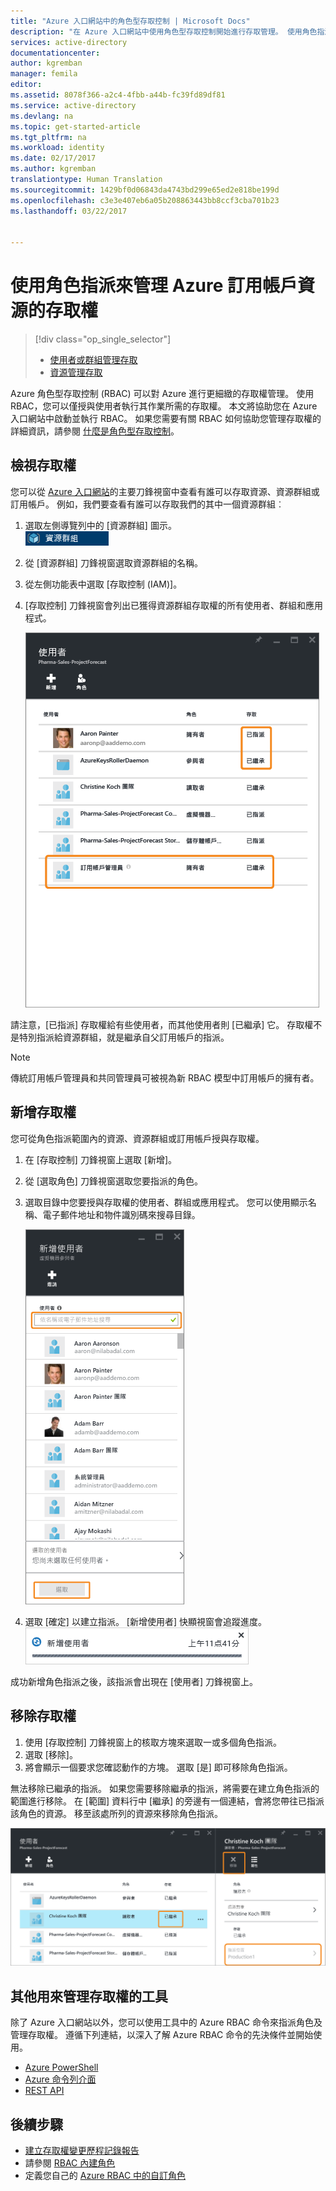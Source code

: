 ```yaml
---
title: "Azure 入口網站中的角色型存取控制 | Microsoft Docs"
description: "在 Azure 入口網站中使用角色型存取控制開始進行存取管理。 使用角色指派將權限指派給您的資源。"
services: active-directory
documentationcenter: 
author: kgremban
manager: femila
editor: 
ms.assetid: 8078f366-a2c4-4fbb-a44b-fc39fd89df81
ms.service: active-directory
ms.devlang: na
ms.topic: get-started-article
ms.tgt_pltfrm: na
ms.workload: identity
ms.date: 02/17/2017
ms.author: kgremban
translationtype: Human Translation
ms.sourcegitcommit: 1429bf0d06843da4743bd299e65ed2e818be199d
ms.openlocfilehash: c3e3e407eb6a05b208863443bb8ccf3cba701b23
ms.lasthandoff: 03/22/2017


---
```

# <a name="use-role-assignments-to-manage-access-to-your-azure-subscription-resources"></a>使用角色指派來管理 Azure 訂用帳戶資源的存取權
> [!div class="op_single_selector"]
> * [使用者或群組管理存取](role-based-access-control-manage-assignments.md)
> * [資源管理存取](role-based-access-control-configure.md)

Azure 角色型存取控制 (RBAC) 可以對 Azure 進行更細緻的存取權管理。 使用 RBAC，您可以僅授與使用者執行其作業所需的存取權。 本文將協助您在 Azure 入口網站中啟動並執行 RBAC。 如果您需要有關 RBAC 如何協助您管理存取權的詳細資訊，請參閱 [什麼是角色型存取控制](role-based-access-control-what-is.md)。

## <a name="view-access"></a>檢視存取權
您可以從 [Azure 入口網站](https://portal.azure.com)的主要刀鋒視窗中查看有誰可以存取資源、資源群組或訂用帳戶。 例如，我們要查看有誰可以存取我們的其中一個資源群組︰

1. 選取左側導覽列中的 [資源群組]  圖示。  
    ![資源群組 - 圖示](./media/role-based-access-control-configure/resourcegroups_icon.png)
2. 從 [資源群組]  刀鋒視窗選取資源群組的名稱。
3. 從左側功能表中選取 [存取控制 (IAM)]。  
4. [存取控制] 刀鋒視窗會列出已獲得資源群組存取權的所有使用者、群組和應用程式。  
   
    ![使用者刀鋒視窗 - 繼承的存取權和指派的存取權螢幕擷取畫面](./media/role-based-access-control-configure/view-access.png)

請注意，[已指派] 存取權給有些使用者，而其他使用者則 [已繼承] 它。 存取權不是特別指派給資源群組，就是繼承自父訂用帳戶的指派。

> [!NOTE]
> 傳統訂用帳戶管理員和共同管理員可被視為新 RBAC 模型中訂用帳戶的擁有者。

## <a name="add-access"></a>新增存取權
您可從角色指派範圍內的資源、資源群組或訂用帳戶授與存取權。

1. 在 [存取控制] 刀鋒視窗上選取 [新增]。  
2. 從 [選取角色]  刀鋒視窗選取您要指派的角色。
3. 選取目錄中您要授與存取權的使用者、群組或應用程式。 您可以使用顯示名稱、電子郵件地址和物件識別碼來搜尋目錄。  
   
    ![新增使用者刀鋒視窗 - 搜尋螢幕擷取畫面](./media/role-based-access-control-configure/grant-access2.png)
4. 選取 [確定]  以建立指派。 [新增使用者]  快顯視窗會追蹤進度。  
    ![新增使用者進度列 - 螢幕擷取畫面](./media/role-based-access-control-configure/addinguser_popup.png)

成功新增角色指派之後，該指派會出現在 [使用者]  刀鋒視窗上。

## <a name="remove-access"></a>移除存取權
1. 使用 [存取控制] 刀鋒視窗上的核取方塊來選取一或多個角色指派。
2. 選取 [移除]。  
3. 將會顯示一個要求您確認動作的方塊。 選取 [是]  即可移除角色指派。

無法移除已繼承的指派。 如果您需要移除繼承的指派，將需要在建立角色指派的範圍進行移除。 在 [範圍] 資料行中 [繼承] 的旁邊有一個連結，會將您帶往已指派該角色的資源。 移至該處所列的資源來移除角色指派。

![使用者刀鋒視窗 - 繼承的存取存停用 [移除] 按鈕螢幕擷取畫面](./media/role-based-access-control-configure/remove-access2.png)

## <a name="other-tools-to-manage-access"></a>其他用來管理存取權的工具
除了 Azure 入口網站以外，您可以使用工具中的 Azure RBAC 命令來指派角色及管理存取權。  遵循下列連結，以深入了解 Azure RBAC 命令的先決條件並開始使用。

* [Azure PowerShell](role-based-access-control-manage-access-powershell.md)
* [Azure 命令列介面](role-based-access-control-manage-access-azure-cli.md)
* [REST API](role-based-access-control-manage-access-rest.md)

## <a name="next-steps"></a>後續步驟
* [建立存取權變更歷程記錄報告](role-based-access-control-access-change-history-report.md)
* 請參閱 [RBAC 內建角色](role-based-access-built-in-roles.md)
* 定義您自己的 [Azure RBAC 中的自訂角色](role-based-access-control-custom-roles.md)


